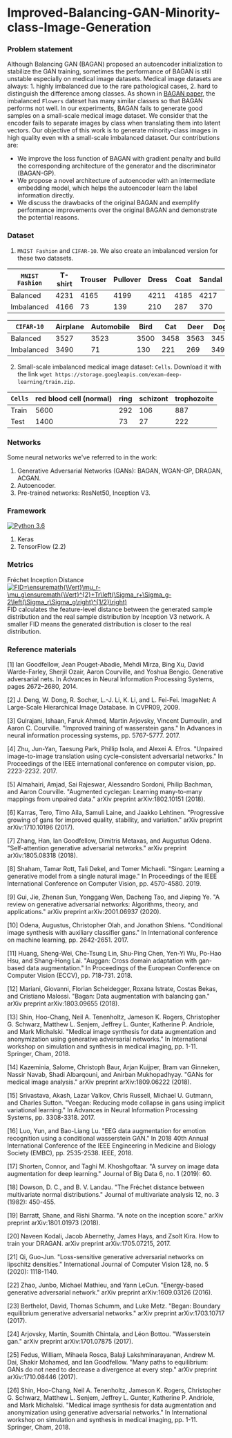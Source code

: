# Improved-Balancing-GAN-Minority-class-Image-Generation

### Problem statement
Although Balancing GAN (BAGAN) proposed an autoencoder initialization to stabilize the GAN training, sometimes the performance of BAGAN is still unstable especially on medical image datasets. Medical image datasets are always: 1. highly imbalanced due to the rare pathological cases, 2. hard to distinguish the difference among classes. As shown in <a href="https://arxiv.org/pdf/1803.09655.pdf">BAGAN paper</a>, the imbalanced `Flowers` dateset has many similar classes so that BAGAN performs not well. In our experiments, BAGAN fails to generate good samples on a small-scale medical image dataset. We consider that the encoder fails to separate images by class when translating them into latent vectors. Our objective of this work is to generate minority-class images in high quality even with a small-scale imbalanced dataset. Our contributions are:  
  - We improve the loss function of BAGAN with gradient penalty and build the corresponding architecture of the generator and the discriminator (BAGAN-GP).
  - We propose a novel architecture of autoencoder with an intermediate embedding model, which helps the autoencoder learn the label information directly.
  - We discuss the drawbacks of the original BAGAN and exemplify performance improvements over the original BAGAN and demonstrate the potential reasons.

### Dataset
1) `MNIST Fashion` and `CIFAR-10`. We also create an imbalanced version for these two datasets.  

|`MNIST Fashion`	| T-shirt |	Trouser |	Pullover  |	Dress |	Coat  |	Sandal  |	Shirt |	Sneaker |	Bag |	Boot  |
| --- | --- |--- | --- |--- |--- | ---| ---| ---| ---| ---|
|Balanced|	4231  |	4165  |	4199  |	4211  |	4185  |	4217  |	4189  |	4241  |	4175  |	4187  |
|Imbalanced|	4166  |	73  |	139 |	210 |	287 |	370 |	422 |	387 |	545 |	651 |  

|`CIFAR-10`	|Airplane|	Automobile	|Bird	|Cat|	Deer|	Dog	|Frog|	Horse|	Ship	|Truck|
| --- | --- |--- | --- |--- |--- | ---| ---| ---| ---| ---|
|Balanced|	3527	|3523|	3500|	3458|	3563|	3455|	3535|	3509	|3453	|3476|
|Imbalanced|3490|	71|	130|	221|	269|	349	|435|	485|	572|	628|

2) Small-scale imbalanced medical image dataset: `Cells`. Download it with the link `wget https://storage.googleapis.com/exam-deep-learning/train.zip`.  

|`Cells`	|red blood cell (normal)|	ring|	schizont|	trophozoite|
| --- | --- |--- | --- |--- |
|Train| 5600|	292|106|	887|
|Test| 1400	|73	|27| 222|

### Networks
Some neural networks we've referred to in the work:  
1) Generative Adversarial Networks (GANs): BAGAN, WGAN-GP, DRAGAN, ACGAN.  
2) Autoencoder.  
3) Pre-trained networks: ResNet50, Inception V3.

### Framework
[![Python 3.6](https://img.shields.io/badge/Python-3.7-blue.svg)](#)  
1) Keras
2) TensorFlow (2.2)

### Metrics
Fréchet Inception Distance  
<a href="https://www.codecogs.com/eqnedit.php?latex=FID=\ensuremath{\Vert}\mu_r-\mu_g\ensuremath{\Vert}^{2}&plus;Tr\left(\Sigma_r&plus;\Sigma_g-2\left(\Sigma_r\Sigma_g\right)^{1/2}\right)" target="_blank"><img src="https://latex.codecogs.com/gif.latex?FID=\ensuremath{\Vert}\mu_r-\mu_g\ensuremath{\Vert}^{2}&plus;Tr\left(\Sigma_r&plus;\Sigma_g-2\left(\Sigma_r\Sigma_g\right)^{1/2}\right)" title="FID=\ensuremath{\Vert}\mu_r-\mu_g\ensuremath{\Vert}^{2}+Tr\left(\Sigma_r+\Sigma_g-2\left(\Sigma_r\Sigma_g\right)^{1/2}\right)" /></a>  
FID calculates the feature-level distance between the generated sample distribution and the real sample distribution by Inception V3 network. A smaller FID means the generated distribution is closer to the real distribution. 

### Reference materials
[1] Ian Goodfellow, Jean Pouget-Abadie, Mehdi Mirza, Bing Xu, David Warde-Farley, Sherjil Ozair, Aaron Courville, and Yoshua Bengio. Generative adversarial nets. In Advances in Neural Information Processing Systems, pages 2672–2680, 2014.

[2] J. Deng, W. Dong, R. Socher, L.-J. Li, K. Li, and L. Fei-Fei. ImageNet: A Large-Scale Hierarchical Image Database. In CVPR09, 2009.

[3] Gulrajani, Ishaan, Faruk Ahmed, Martin Arjovsky, Vincent Dumoulin, and Aaron C. Courville. "Improved training of wasserstein gans." In Advances in neural information processing systems, pp. 5767-5777. 2017.

[4] Zhu, Jun-Yan, Taesung Park, Phillip Isola, and Alexei A. Efros. "Unpaired image-to-image translation using cycle-consistent adversarial networks." In Proceedings of the IEEE international conference on computer vision, pp. 2223-2232. 2017.

[5] Almahairi, Amjad, Sai Rajeswar, Alessandro Sordoni, Philip Bachman, and Aaron Courville. "Augmented cyclegan: Learning many-to-many mappings from unpaired data." arXiv preprint arXiv:1802.10151 (2018).

[6] Karras, Tero, Timo Aila, Samuli Laine, and Jaakko Lehtinen. "Progressive growing of gans for improved quality, stability, and variation." arXiv preprint arXiv:1710.10196 (2017).

[7] Zhang, Han, Ian Goodfellow, Dimitris Metaxas, and Augustus Odena. "Self-attention generative adversarial networks." arXiv preprint arXiv:1805.08318 (2018).

[8] Shaham, Tamar Rott, Tali Dekel, and Tomer Michaeli. "Singan: Learning a generative model from a single natural image." In Proceedings of the IEEE International Conference on Computer Vision, pp. 4570-4580. 2019.

[9] Gui, Jie, Zhenan Sun, Yonggang Wen, Dacheng Tao, and Jieping Ye. "A review on generative adversarial networks: Algorithms, theory, and applications." arXiv preprint arXiv:2001.06937 (2020).

[10] Odena, Augustus, Christopher Olah, and Jonathon Shlens. "Conditional image synthesis with auxiliary classifier gans." In International conference on machine learning, pp. 2642-2651. 2017.

[11] Huang, Sheng-Wei, Che-Tsung Lin, Shu-Ping Chen, Yen-Yi Wu, Po-Hao Hsu, and Shang-Hong Lai. "Auggan: Cross domain adaptation with gan-based data augmentation." In Proceedings of the European Conference on Computer Vision (ECCV), pp. 718-731. 2018.

[12] Mariani, Giovanni, Florian Scheidegger, Roxana Istrate, Costas Bekas, and Cristiano Malossi. "Bagan: Data augmentation with balancing gan." arXiv preprint arXiv:1803.09655 (2018).

[13] Shin, Hoo-Chang, Neil A. Tenenholtz, Jameson K. Rogers, Christopher G. Schwarz, Matthew L. Senjem, Jeffrey L. Gunter, Katherine P. Andriole, and Mark Michalski. "Medical image synthesis for data augmentation and anonymization using generative adversarial networks." In International workshop on simulation and synthesis in medical imaging, pp. 1-11. Springer, Cham, 2018.

[14] Kazeminia, Salome, Christoph Baur, Arjan Kuijper, Bram van Ginneken, Nassir Navab, Shadi Albarqouni, and Anirban Mukhopadhyay. "GANs for medical image analysis." arXiv preprint arXiv:1809.06222 (2018).

[15] Srivastava, Akash, Lazar Valkov, Chris Russell, Michael U. Gutmann, and Charles Sutton. "Veegan: Reducing mode collapse in gans using implicit variational learning." In Advances in Neural Information Processing Systems, pp. 3308-3318. 2017.

[16] Luo, Yun, and Bao-Liang Lu. "EEG data augmentation for emotion recognition using a conditional wasserstein GAN." In 2018 40th Annual International Conference of the IEEE Engineering in Medicine and Biology Society (EMBC), pp. 2535-2538. IEEE, 2018.

[17] Shorten, Connor, and Taghi M. Khoshgoftaar. "A survey on image data augmentation for deep learning." Journal of Big Data 6, no. 1 (2019): 60.

[18] Dowson, D. C., and B. V. Landau. "The Fréchet distance between multivariate normal distributions." Journal of multivariate analysis 12, no. 3 (1982): 450-455.

[19] Barratt, Shane, and Rishi Sharma. "A note on the inception score." arXiv preprint arXiv:1801.01973 (2018).

[20] Naveen Kodali, Jacob Abernethy, James Hays, and Zsolt Kira. How to train your DRAGAN. arXiv preprint arXiv:1705.07215, 2017.

[21] Qi, Guo-Jun. "Loss-sensitive generative adversarial networks on lipschitz densities." International Journal of Computer Vision 128, no. 5 (2020): 1118-1140.

[22] Zhao, Junbo, Michael Mathieu, and Yann LeCun. "Energy-based generative adversarial network." arXiv preprint arXiv:1609.03126 (2016).

[23] Berthelot, David, Thomas Schumm, and Luke Metz. "Began: Boundary equilibrium generative adversarial networks." arXiv preprint arXiv:1703.10717 (2017).

[24] Arjovsky, Martin, Soumith Chintala, and Léon Bottou. "Wasserstein gan." arXiv preprint arXiv:1701.07875 (2017).

[25] Fedus, William, Mihaela Rosca, Balaji Lakshminarayanan, Andrew M. Dai, Shakir Mohamed, and Ian Goodfellow. "Many paths to equilibrium: GANs do not need to decrease a divergence at every step." arXiv preprint arXiv:1710.08446 (2017).

[26] Shin, Hoo-Chang, Neil A. Tenenholtz, Jameson K. Rogers, Christopher G. Schwarz, Matthew L. Senjem, Jeffrey L. Gunter, Katherine P. Andriole, and Mark Michalski. "Medical image synthesis for data augmentation and anonymization using generative adversarial networks." In International workshop on simulation and synthesis in medical imaging, pp. 1-11. Springer, Cham, 2018.

